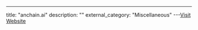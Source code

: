 ---
title: "anchain.ai"
description: ""
external_category: "Miscellaneous"
---[Visit Website](https://twitter.com/anchainai)

